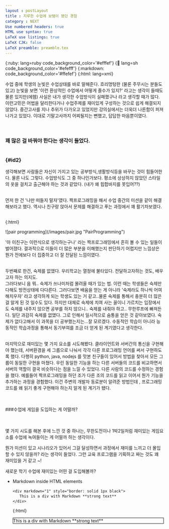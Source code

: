```yaml
---
layout : postLayout 
title : 지루한 수업에 보탬이 됐던 경험
category : NEXT
Use numbered headers: true
HTML use syntax: true
LaTeX use listings: true
LaTeX CJK: false
LaTeX preamble: preamble.tex
---
```


{:ruby:     lang=ruby code_background_color='#efffef'}
{:shell:    lang=sh code_background_color='#efefff'}
{:markdown: code_background_color='#ffefef'}
{:html:     lang=xml}

수업 중에 학생의 눈빛은 수업상태를 바로 말해준다.
흐리멍텅한 (물론 주무시는 분들도 있고) 눈빛을 보면 '이런 환상적인 수업에서 어떻게 졸수가 있지?' 라고는 생각이 들때도 물론 있지만(에헴) 사실은 내가 생각한 수업방식이 실패했구나 라고 생각할 때가 많다. 
이런고민은 어법을 달리한다거나 수업주제를 재미있게 구성하는 것으로 쉽게 해결되지 않았다.
중간고사를 지나 추위가 다가오고 있었지만 강의실에서는 더욱더 나른함이 퍼져나가고 있었다. 이대로 기말고사까지 어찌될지는 뻔했고, 답답한 마음뿐이였다.<br/><br/><br/>

### 꽤 많은 걸 바꿔야 한다는 생각이 들었다. <br/><br/><br/>{#id2}

생각해보면 사람들은 자신이 가지고 있는 공부방식,생활방식등을 바꾸는 것이 힘들어한다. 물론 나도 그렇다.
수업방식도 그 중 하나인가보다.  평소에 상상하지 않았던 스타일의 옷을 걸치고 출근해야 하는 것과 같았다. (내가 왜 힙합바지를 못입어??)<br/><br/>

먼저 한 건 '나만 떠들지 말자'였다.
짝프로그래밍을 해서 수업 중간의 미션을 같이 해결해보라고 했다. 역시나 친구랑 앉아서 문제를 해결하고 푸는 과정에서 꽤 활기차보였다. <br/><br/>

{:html}
<p markdown="1" class="pwithimg">
	![pair programming](/images/pair.jpg "PairProgramming")
</p>

'아 이친구는 이런식으로 생각하는구나' 라는 짝프로그래밍에서 흔히 볼 수 있는 일들이 벌어졌다.
결과적으로 이들이 더 많은 부분을 이해했는지 판단하기 어렵지만 느낌상은 뭔가 전에보다 더 집중하고 더 잘 전달된 느낌이였다.<br/><br/>

두번째로 한건,  숙제를 없앴다.
우리학교는 열정에 불타있다. 전달하고자하는 것도, 배우고자 하는 의지도.  
그러다보니 음 뭐.. 숙제가 쓰나미처럼 몰려올 때가 있는 법. 이런 때는 학생들은 숙제만 다해도 방전상태에 다다른다. 그러다보면 배움을 얻는 게 아니라 '숙제라도 하나씩 어여 해치우자' 라고 생각하게 되는 학생도 있는 거 같고..물론 숙제를 통해서 충분히 더 많은 걸 알게 된 것 일수도 있다. 하지만 대체로 숙제에 치여 사는 꼴이니 가르치는 입장에서도 숙제를 내주지 않으면 공부를 하지 않으니.. 숙제를 내줘야 하고.. 무한루프에 빠져든다.
일단 과감히 숙제를 없앴다. 그로 인해서 일시적으로 숨통을 얻은 것 같아보였다. 숙제가 없다고해서 이 과목을 더 공부했는지는...잘 모르겠다.
수동적인 학습이 아니라 능동적인 학습과정을 통해서 동기부여를 조금 더 얻게 된 계기였다고 생각한다.<br/><br/>

마지막으로 재미있는 몇 가지 요소를 시도해봤다.
클라이언트와 서버간의 통신을 구현해야 했는데, 서버환경을 세 그룹으로 나눠서 각각 다른 프로그래밍 언어를 써서 구현하도록 했다.
다행히 python, java, nodejs 를 맛본 친구들이 있어서 방법을 찾아서 모든 그룹이 동일한 구현을 마쳤다.  우린 동일한 기능을 하는 다른 서버들의 코드를 비교하면서 서버의 역할이 결국 비슷하다는 점을 느낄 수 있었다. 
다른 사람의 코드를 수정하는 경험을 했다. 예를들어 짝프로그래밍을 하던 조가 다른 조의 코드를 읽고 이어서 뭔가 기능을 추가하는 과정을 경험했다.
이건 주변의 개발자 동료분이 알려준 방법인데 , 프로그래밍 코드를 왜 읽기 좋게 구현해야 하는지 알게 된 계기가 됐다. <br/><br/><br/>

###수업에 게임을 도입하는 게 어떨까? <br/><br/><br/>

몇 가지 시도를 해본 후에 느낀 것 중 하나는, 무한도전이나 1박2일처럼 재미있는 게임요소를 수업에 녹여들이는 게 어떨까 하는 생각이다.   

뭔가 미션이 있고 시나리오가 있어서 그걸 달성하면서 과정에서 재미를 느끼고 더 몰입할 수 있지 않을까? 라는 생각이 들었다.  그런 교육 프로그램을 기획하고 짜는 것도 꽤 재미있을 거 같고 ~!

새로운 학기 수업에 재미있는 어떤 걸 도입해볼까? 

*	Markdown inside HTML elements

		<div markdown="1" style="border: solid 1px black">
		   This is a div with Markdown **strong text**
		</div>
	{:html}

	<div markdown="1" style="border: solid 1px black">
	   This is a div with Markdown **strong text**
	</div>
